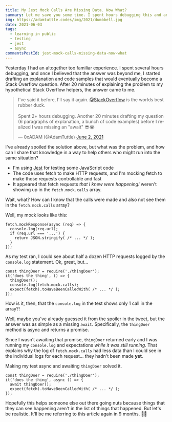 ```yaml
---
title: My Jest Mock Calls Are Missing Data. Now What?
summary: Let me save you some time. I spent hours debugging this and another 20 minutes writing up a draft Stack Overflow question before the answer came to me.
img: https://adamtuttle.codes/img/2021/dumbbell.jpg
date: 2021-06-03
tags:
  - learning in public
  - testing
  - jest
  - async
commentsPostId: jest-mock-calls-missing-data-now-what
---
```


Yesterday I had an altogether too familiar experience. I spent several hours debugging, and once I believed that the answer was beyond me, I started drafting an explanation and code samples that would eventually become a Stack Overflow question. After 20 minutes of explaining the problem to my hypothetical Stack Overflow helpers, the answer came to me.

<blockquote class="twitter-tweet"><p lang="en" dir="ltr">I&#39;ve said it before, I&#39;ll say it again. <a href="https://twitter.com/StackOverflow?ref_src=twsrc%5Etfw">@StackOverflow</a> is the worlds best rubber duck.<br><br>Spent 2+ hours debugging. Another 20 minutes drafting my question (6 paragraphs of explanation, a bunch of code examples) before I realized I was missing an &quot;await&quot; 😎😭</p>&mdash; 0xADAM (@AdamTuttle) <a href="https://twitter.com/AdamTuttle/status/1400201226625691652?ref_src=twsrc%5Etfw">June 2, 2021</a></blockquote>
<script async src="https://platform.twitter.com/widgets.js" charset="utf-8"></script>

I've already spoiled the solution above, but what was the problem, and how can I share that knowledge in a way to help others who might run into the same situation?

- I'm using [Jest][jest] for testing some JavaScript code
- The code uses fetch to make HTTP requests, and I'm mocking fetch to make those requests controllable and fast
- It appeared that fetch requests _that I knew were happening!_ weren't showing up in the `fetch.mock.calls` array.

Wait, what? How can I know that the calls were made and also not see them in the `fetch.mock.calls` array?

Well, my mock looks like this:

```js/1
fetch.mockResponse(async (req) => {
  console.log(req.url);
  if (req.url === '...') {
    return JSON.stringify( /* ... */ );
  }
});
```

As my test ran, I could see about half a dozen HTTP requests logged by the `console.log` statement. Ok, great, but...

```js/3
const thingDoer = require('./thingDoer');
it('does the thing', () => {
  thingDoer();
  console.log(fetch.mock.calls);
  expect(fetch).toHaveBeenCalledWith( /* ... */ );
});
```

How is it, then, that the `console.log` in the test shows only 1 call in the array?!

Well, maybe you've already guessed it from the spoiler in the tweet, but the answer was as simple as a missing `await`. Specifically, the `thingDoer` method is async and returns a promise.

Since I wasn't awaiting that promise, `thingDoer` returned early and I was running my `console.log` and expectations _while it was still running_. That explains why the log of `fetch.mock.calls` had less data than I could see in the individual logs for each request... they hadn't been made **yet**.

Making my test async and awaiting `thingDoer` solved it.

```js/3
const thingDoer = require('./thingDoer');
it('does the thing', async () => {
  await thingDoer();
  expect(fetch).toHaveBeenCalledWith( /* ... */ );
});
```

Hopefully this helps someone else out there going nuts because things that they can see happening aren't in the list of things that happened. But let's be realistic. It'll be me referring to this article again in 9 months. 🤷‍♂️

[jest]: https://jestjs.io
